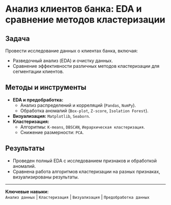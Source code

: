 # Анализ клиентов банка: EDA и сравнение методов кластеризации

## Задача
Провести исследование данных о клиентах банка, включая:
- Разведочный анализ (EDA) и очистку данных.
- Сравнение эффективности различных методов кластеризации для сегментации клиентов.

## Методы и инструменты
- **EDA и предобработка:**
  - Анализ распределений и корреляций (`Pandas`, `NumPy`).
  - Обработка аномалий (`Box-plot`, `Z-score`, `Isolation Forest`).
- **Визуализация:** `Matplotlib`, `Seaborn`.
- **Кластеризация:** 
  - Алгоритмы: `K-means`, `DBSCAN`, `Иерархическая кластеризация`.
  - Снижение размерности: `PCA`.

## Результаты
- Проведен полный EDA с исследованием признаков и обработкой аномалий.
- Сравнена работа алгоритмов кластеризации на разных признаках, визуализированы результаты.
---

**Ключевые навыки:**  
`Анализ данных` | `Кластеризация` | `Визуализация` | `Предобработка данных`